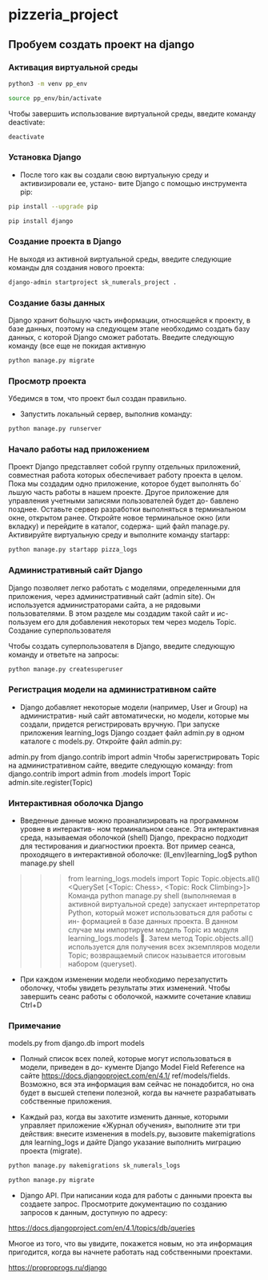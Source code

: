 # pizzeria_project

## Пробуем создать проект на django

### Активация виртуальной среды

```bash
python3 -m venv pp_env
```

```bash
source pp_env/bin/activate
```

Чтобы завершить использование виртуальной среды, введите команду deactivate:

```bash
deactivate
```

### Установка Django

- После того как вы создали свою виртуальную среду и активизировали ее, устано-
вите Django с помощью инструмента pip:

```bash
pip install --upgrade pip
```
```bash
pip install django
```

### Создание проекта в Django

Не выходя из активной виртуальной среды, введите следующие команды для создания нового проекта:

```bash
django-admin startproject sk_numerals_project .
```

### Создание базы данных

Django хранит бо́льшую часть информации, относящейся к проекту, в базе данных,
поэтому на следующем этапе необходимо создать базу данных, с которой Django
сможет работать. Введите следующую команду (все еще не покидая активную

```bash
python manage.py migrate
```

### Просмотр проекта

Убедимся в том, что проект был создан правильно.

- Запустить локальный сервер, выполнив команду:
```bash
python manage.py runserver
```

### Начало работы над приложением

Проект Django представляет собой группу отдельных приложений, совместная
работа которых обеспечивает работу проекта в целом. Пока мы создадим одно
приложение, которое будет выполнять бо́ льшую часть работы в нашем проекте.
Другое приложение для управления учетными записями пользователей будет до-
бавлено позднее.
Оставьте сервер разработки выполняться в терминальном окне, открытом ранее.
Откройте новое терминальное окно (или вкладку) и перейдите в каталог, содержа-
щий файл manage.py. Активируйте виртуальную среду и выполните команду startapp:

```bash
python manage.py startapp pizza_logs
```

### Административный сайт Django
Django позволяет легко работать с моделями, определенными для приложения,
через административный сайт (admin site). Он используется администраторами
сайта, а не рядовыми пользователями. В этом разделе мы создадим такой сайт и ис-
пользуем его для добавления некоторых тем через модель Topic.
Создание суперпользователя

Чтобы создать суперпользователя в Django, введите следующую команду и ответьте
на запросы:

```bash
python manage.py createsuperuser
```
### Регистрация модели на административном сайте

- Django добавляет некоторые модели (например, User и Group) на административ-
ный сайт автоматически, но модели, которые мы создали, придется регистрировать
вручную.
При запуске приложения learning_logs Django создает файл admin.py в одном
каталоге с models.py. Откройте файл admin.py:

admin.py
from django.contrib import admin
Чтобы зарегистрировать Topic на административном сайте, введите следующую
команду:
from django.contrib import admin
from .models import Topic
admin.site.register(Topic)


### Интерактивная оболочка Django

- Введенные данные можно проанализировать на программном уровне в интерактив-
ном терминальном сеансе. Эта интерактивная среда, называемая оболочкой (shell)
Django, прекрасно подходит для тестирования и диагностики проекта. Вот пример
сеанса, проходящего в интерактивной оболочке:
(ll_env)learning_log$ python manage.py shell
>>> from learning_logs.models import Topic
>>> Topic.objects.all()
<QuerySet [<Topic: Chess>, <Topic: Rock Climbing>]>
Команда python manage.py shell (выполняемая в активной виртуальной среде)
запускает интерпретатор Python, который может использоваться для работы с ин-
формацией в базе данных проекта. В данном случае мы импортируем модель Topic
из модуля learning_logs.models . Затем метод Topic.objects.all() используется
для получения всех экземпляров модели Topic; возвращаемый список называется
итоговым набором (queryset).

- При каждом изменении модели необходимо перезапустить оболочку, чтобы увидеть
результаты этих изменений. Чтобы завершить сеанс работы с оболочкой, нажмите
сочетание клавиш Сtrl+D

### Примечание
models.py
from django.db import models

- Полный список всех полей, которые могут использоваться в модели, приведен в до-
кументе Django Model Field Reference на сайте https://docs.djangoproject.com/en/4.1/
ref/models/fields. Возможно, вся эта информация вам сейчас не понадобится, но она
будет в высшей степени полезной, когда вы начнете разрабатывать собственные
приложения.

- Каждый раз, когда вы захотите изменить данные, которыми управляет приложение
«Журнал обучения», выполните эти три действия: внесите изменения в models.py,
вызовите makemigrations для learning_logs и дайте Django указание выполнить
миграцию проекта (migrate).

```bash
python manage.py makemigrations sk_numerals_logs
```
```bash
python manage.py migrate
```

- Django API. При написании кода для работы с данными проекта вы создаете
запрос. Просмотрите документацию по созданию запросов к данным, доступную
по адресу:

https://docs.djangoproject.com/en/4.1/topics/db/queries

Многое из того, что вы увидите, покажется новым, но эта информация пригодится, когда вы начнете работать над собственными проектами.



https://proproprogs.ru/django
